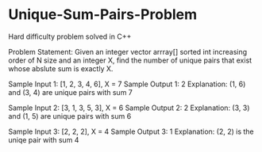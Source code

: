 # Unique-Sum-Pairs-Problem
Hard difficulty problem solved in C++

Problem Statement:
Given an integer vector arrray[] sorted int increasing order of N size and an integer X, find the number of unique pairs that exist
whose abslute sum is exactly X.

Sample Input 1: [1, 2, 3, 4, 6],  X = 7
Sample Output 1: 2
Explanation: (1, 6) and (3, 4) are unique pairs with sum 7

Sample Input 2: [3, 1, 3, 5, 3], X = 6
Sample Output 2: 2
Explanation: (3, 3) and (1, 5) are unique pairs with sum 6

Sample Input 3: [2, 2, 2], X = 4
Sample Output 3: 1
Explanation: (2, 2) is the uniqe pair with sum 4
